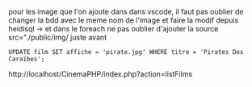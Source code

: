 pour les image que l'on ajoute dans dans vscode, il faut pas oublier de changer la bdd avec le meme nom de l'image et faire la modif depuis heidisql  -> et dans le foreach ne pas oublier d'ajouter la source src="./public/img/ juste avant <?= $film["affiche"] ?>

```UPDATE film SET affiche = 'pirate.jpg' WHERE titre = 'Pirates Des Caraïbes';```

http://localhost/CinemaPHP/index.php?action=listFilms